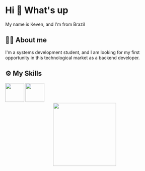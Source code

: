 <h1>Hi 👋 What's up</h1>

<p>My name is Keven, and I'm from Brazil</p>

<h2> 👨‍🦱 About me</h2>

<p>I'm a systems development student, and I am looking for my first opportunity in this technological market as a backend developer.</p>

<h2> ⚙ My Skills</h2>

<div>
  <img src="https://cdn.jsdelivr.net/gh/devicons/devicon@latest/icons/java/java-original-wordmark.svg" height= "60"/>
  <img src="https://cdn.jsdelivr.net/gh/devicons/devicon@latest/icons/mysql/mysql-original-wordmark.svg" height= "60"/>
</div>

<div align= "center">
 <img src= "https://github-readme-stats.vercel.app/api?username=keventhecreator&show_icons=true&theme=tokyonight&card_width=300&"height=200"> 
</div>


